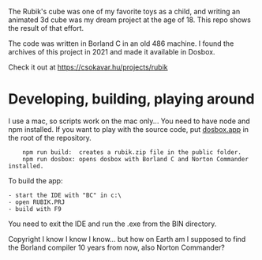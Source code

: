 The Rubik's cube was one of my favorite toys as a child, and writing an animated 3d cube was my dream project at the age of 18. This repo shows the result of that effort.

The code was written in Borland C in an old 486 machine. I found the archives of this project in 2021 and made it available in Dosbox. 

Check it out at https://csokavar.hu/projects/rubik

# Developing, building, playing around

I use a mac, so scripts work on the mac only... You need to have node and npm installed. 
If you want to play with the source code, put [dosbox.app](https://www.dosbox.com/) in the root of the repository.

```
    npm run build:  creates a rubik.zip file in the public folder.
    npm run dosbox: opens dosbox with Borland C and Norton Commander installed.
```

To build the app:
```
- start the IDE with "BC" in c:\
- open RUBIK.PRJ
- build with F9
``` 

You need to exit the IDE and run the .exe from the BIN directory.

Copyright I know I know I know... but how on Earth am I supposed to find the Borland compiler 10 years from now, also Norton Commander?